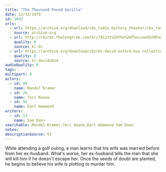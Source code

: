 ```yaml
---
title: "The Thousand Pound Gorilla"
date: 12/31/1979
id: 1043
urls: 
  - url: https://archive.org/download/cbs_radio_mystery_theater/cbs_radio_mystery_theater-1001-1050.zip/cbs_radio_mystery_theater-1001-1050%2Fcbsrmt_1043_the_one_thousand_pound_gorilla.mp3
    source: archive-org
  - url: http://cbsrmt.thelongtrek.com/br/791231%20The%20Thousand%20Pound%20Gorilla%20-%20WBBM.mp3
    quality: 0
    source: kl-br
  - url: https://archive.org/download/cbsrmt-david-oxford-boa-collection/CBSRMT-791231-1043-The-One-Thousand-Pound-Gorilla-(128-48)_WBBM-JE-{BoA}.mp3
    quality: 0
    source: kl-davidoboa
audioQuality: 0
tags: 
multipart: 0
actors:  
  - id: 49
    name: Mandel Kramer  
  - id: 26
    name: Teri Keane  
  - id: 95
    name: Earl Hammond
writers:  
  - id: 13
    name: Sam Dann
searchable: Mandel Kramer,Teri Keane,Earl Hammond Sam Dann
notes: 
descriptionSource: kf
---
```

While attending a golf outing, a man learns that his wife was married before from her ex-husband. What's worse, her ex-husband tells the man that she will kill him if he doesn't escape her. Once the seeds of doubt are planted, he begins to believe his wife is plotting to murder him.